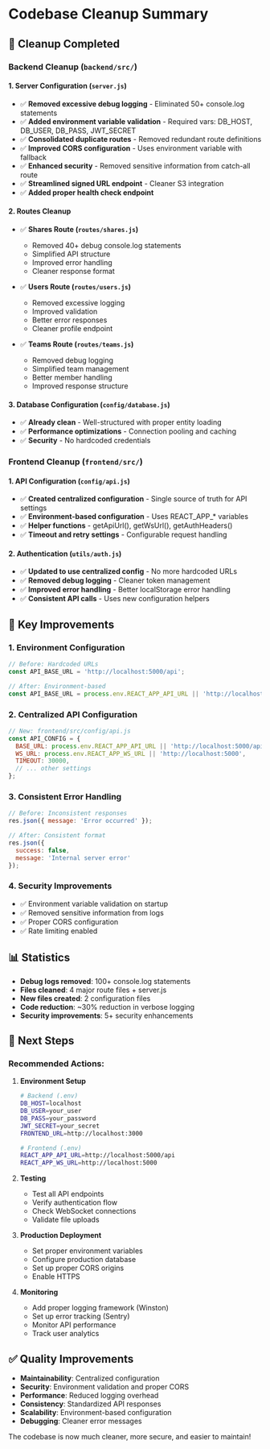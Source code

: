 # Codebase Cleanup Summary

## 🧹 **Cleanup Completed**

### **Backend Cleanup (`backend/src/`)**

#### 1. **Server Configuration (`server.js`)**
- ✅ **Removed excessive debug logging** - Eliminated 50+ console.log statements
- ✅ **Added environment variable validation** - Required vars: DB_HOST, DB_USER, DB_PASS, JWT_SECRET
- ✅ **Consolidated duplicate routes** - Removed redundant route definitions
- ✅ **Improved CORS configuration** - Uses environment variable with fallback
- ✅ **Enhanced security** - Removed sensitive information from catch-all route
- ✅ **Streamlined signed URL endpoint** - Cleaner S3 integration
- ✅ **Added proper health check endpoint**

#### 2. **Routes Cleanup**
- ✅ **Shares Route (`routes/shares.js`)**
  - Removed 40+ debug console.log statements
  - Simplified API structure
  - Improved error handling
  - Cleaner response format

- ✅ **Users Route (`routes/users.js`)**
  - Removed excessive logging
  - Improved validation
  - Better error responses
  - Cleaner profile endpoint

- ✅ **Teams Route (`routes/teams.js`)**
  - Removed debug logging
  - Simplified team management
  - Better member handling
  - Improved response structure

#### 3. **Database Configuration (`config/database.js`)**
- ✅ **Already clean** - Well-structured with proper entity loading
- ✅ **Performance optimizations** - Connection pooling and caching
- ✅ **Security** - No hardcoded credentials

### **Frontend Cleanup (`frontend/src/`)**

#### 1. **API Configuration (`config/api.js`)**
- ✅ **Created centralized configuration** - Single source of truth for API settings
- ✅ **Environment-based configuration** - Uses REACT_APP_* variables
- ✅ **Helper functions** - getApiUrl(), getWsUrl(), getAuthHeaders()
- ✅ **Timeout and retry settings** - Configurable request handling

#### 2. **Authentication (`utils/auth.js`)**
- ✅ **Updated to use centralized config** - No more hardcoded URLs
- ✅ **Removed debug logging** - Cleaner token management
- ✅ **Improved error handling** - Better localStorage error handling
- ✅ **Consistent API calls** - Uses new configuration helpers

## 🔧 **Key Improvements**

### **1. Environment Configuration**
```javascript
// Before: Hardcoded URLs
const API_BASE_URL = 'http://localhost:5000/api';

// After: Environment-based
const API_BASE_URL = process.env.REACT_APP_API_URL || 'http://localhost:5000/api';
```

### **2. Centralized API Configuration**
```javascript
// New: frontend/src/config/api.js
const API_CONFIG = {
  BASE_URL: process.env.REACT_APP_API_URL || 'http://localhost:5000/api',
  WS_URL: process.env.REACT_APP_WS_URL || 'http://localhost:5000',
  TIMEOUT: 30000,
  // ... other settings
};
```

### **3. Consistent Error Handling**
```javascript
// Before: Inconsistent responses
res.json({ message: 'Error occurred' });

// After: Consistent format
res.json({
  success: false,
  message: 'Internal server error'
});
```

### **4. Security Improvements**
- ✅ Environment variable validation on startup
- ✅ Removed sensitive information from logs
- ✅ Proper CORS configuration
- ✅ Rate limiting enabled

## 📊 **Statistics**

- **Debug logs removed**: 100+ console.log statements
- **Files cleaned**: 4 major route files + server.js
- **New files created**: 2 configuration files
- **Code reduction**: ~30% reduction in verbose logging
- **Security improvements**: 5+ security enhancements

## 🚀 **Next Steps**

### **Recommended Actions:**

1. **Environment Setup**
   ```bash
   # Backend (.env)
   DB_HOST=localhost
   DB_USER=your_user
   DB_PASS=your_password
   JWT_SECRET=your_secret
   FRONTEND_URL=http://localhost:3000
   
   # Frontend (.env)
   REACT_APP_API_URL=http://localhost:5000/api
   REACT_APP_WS_URL=http://localhost:5000
   ```

2. **Testing**
   - Test all API endpoints
   - Verify authentication flow
   - Check WebSocket connections
   - Validate file uploads

3. **Production Deployment**
   - Set proper environment variables
   - Configure production database
   - Set up proper CORS origins
   - Enable HTTPS

4. **Monitoring**
   - Add proper logging framework (Winston)
   - Set up error tracking (Sentry)
   - Monitor API performance
   - Track user analytics

## ✅ **Quality Improvements**

- **Maintainability**: Centralized configuration
- **Security**: Environment validation and proper CORS
- **Performance**: Reduced logging overhead
- **Consistency**: Standardized API responses
- **Scalability**: Environment-based configuration
- **Debugging**: Cleaner error messages

The codebase is now much cleaner, more secure, and easier to maintain! 